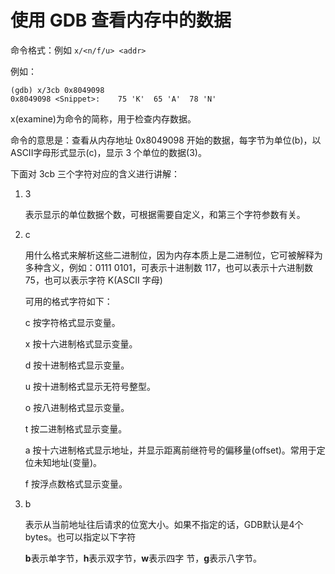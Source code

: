 # 使用 GDB 查看内存中的数据

命令格式：例如 `x/<n/f/u> <addr>`

例如： 

```
(gdb) x/3cb 0x8049098
0x8049098 <Snippet>:	75 'K'	65 'A'	78 'N'	
```

x(examine)为命令的简称，用于检查内存数据。

命令的意思是：查看从内存地址 0x8049098 开始的数据，每字节为单位(b)，以ASCII字母形式显示(c)，显示 3 个单位的数据(3)。



下面对 3cb 三个字符对应的含义进行讲解：

1. 3

   表示显示的单位数据个数，可根据需要自定义，和第三个字符参数有关。

2. c

   用什么格式来解析这些二进制位，因为内存本质上是二进制位，它可被解释为多种含义，例如：0111 0101，可表示十进制数 117，也可以表示十六进制数 75，也可以表示字符 K(ASCII 字母)

   可用的格式字符如下：

   c 按字符格式显示变量。

   x 按十六进制格式显示变量。

   d 按十进制格式显示变量。

   u 按十进制格式显示无符号整型。

   o 按八进制格式显示变量。

   t 按二进制格式显示变量。

   a 按十六进制格式显示地址，并显示距离前继符号的偏移量(offset)。常用于定位未知地址(变量)。

   f 按浮点数格式显示变量。

3. b

   表示从当前地址往后请求的位宽大小。如果不指定的话，GDB默认是4个bytes。也可以指定以下字符

   **b**表示单字节，**h**表示双字节，**w**表示四字 节，**g**表示八字节。

   

